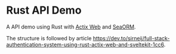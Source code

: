 # Rust API Demo

A API demo using Rust with [Actix Web](https://actix.rs/) and [SeaORM](https://www.sea-ql.org/SeaORM/).

The structure is followed by article <https://dev.to/sirneij/full-stack-authentication-system-using-rust-actix-web-and-sveltekit-1cc6>.
